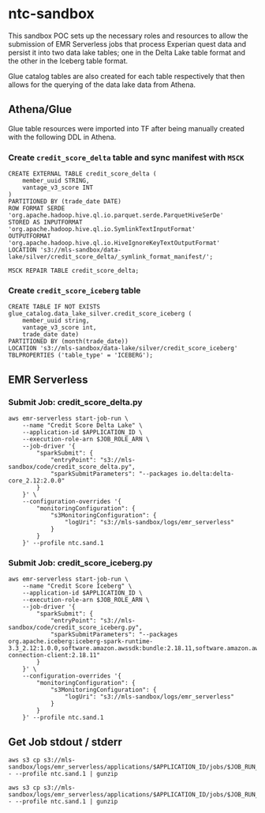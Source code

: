 # ntc-sandbox

This sandbox POC sets up the necessary roles and resources to allow the submission
of EMR Serverless jobs that process Experian quest data and persist it into two
data lake tables; one in the Delta Lake table format and the other in the Iceberg table format.

Glue catalog tables are also created for each table respectively that then allows for the
querying of the data lake data from Athena.

## Athena/Glue

Glue table resources were imported into TF after being manually created with the following DDL in Athena.

### Create `credit_score_delta` table and sync manifest with `MSCK`
```
CREATE EXTERNAL TABLE credit_score_delta (
    member_uuid STRING,
    vantage_v3_score INT
)
PARTITIONED BY (trade_date DATE)
ROW FORMAT SERDE 'org.apache.hadoop.hive.ql.io.parquet.serde.ParquetHiveSerDe' 
STORED AS INPUTFORMAT 'org.apache.hadoop.hive.ql.io.SymlinkTextInputFormat'
OUTPUTFORMAT 'org.apache.hadoop.hive.ql.io.HiveIgnoreKeyTextOutputFormat' 
LOCATION 's3://mls-sandbox/data-lake/silver/credit_score_delta/_symlink_format_manifest/';
```
```
MSCK REPAIR TABLE credit_score_delta;
```

### Create `credit_score_iceberg` table
```
CREATE TABLE IF NOT EXISTS glue_catalog.data_lake_silver.credit_score_iceberg (
    member_uuid string,
    vantage_v3_score int,
    trade_date date)
PARTITIONED BY (month(trade_date))
LOCATION 's3://mls-sandbox/data-lake/silver/credit_score_iceberg'
TBLPROPERTIES ('table_type' = 'ICEBERG');
```

## EMR Serverless

### Submit Job: credit_score_delta.py
```
aws emr-serverless start-job-run \
    --name "Credit Score Delta Lake" \
    --application-id $APPLICATION_ID \
    --execution-role-arn $JOB_ROLE_ARN \
    --job-driver '{
        "sparkSubmit": {
            "entryPoint": "s3://mls-sandbox/code/credit_score_delta.py",
            "sparkSubmitParameters": "--packages io.delta:delta-core_2.12:2.0.0"
        }
    }' \
    --configuration-overrides '{
        "monitoringConfiguration": {
            "s3MonitoringConfiguration": {
                "logUri": "s3://mls-sandbox/logs/emr_serverless"
            }
        }
    }' --profile ntc.sand.1
```

### Submit Job: credit_score_iceberg.py
```
aws emr-serverless start-job-run \
    --name "Credit Score Iceberg" \
    --application-id $APPLICATION_ID \
    --execution-role-arn $JOB_ROLE_ARN \
    --job-driver '{
        "sparkSubmit": {
            "entryPoint": "s3://mls-sandbox/code/credit_score_iceberg.py",
            "sparkSubmitParameters": "--packages org.apache.iceberg:iceberg-spark-runtime-3.3_2.12:1.0.0,software.amazon.awssdk:bundle:2.18.11,software.amazon.awssdk:url-connection-client:2.18.11"
        }
    }' \
    --configuration-overrides '{
        "monitoringConfiguration": {
            "s3MonitoringConfiguration": {
                "logUri": "s3://mls-sandbox/logs/emr_serverless"
            }
        }
    }' --profile ntc.sand.1
```


## Get Job stdout / stderr
```
aws s3 cp s3://mls-sandbox/logs/emr_serverless/applications/$APPLICATION_ID/jobs/$JOB_RUN_ID/SPARK_DRIVER/stdout.gz - --profile ntc.sand.1 | gunzip
```
```
aws s3 cp s3://mls-sandbox/logs/emr_serverless/applications/$APPLICATION_ID/jobs/$JOB_RUN_ID/SPARK_DRIVER/stderr.gz - --profile ntc.sand.1 | gunzip
```